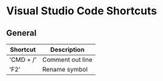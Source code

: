 # Visual Studio Code Shortcuts

## General

| Shortcut | Description |
| --- | --- |
| 'CMD + /' | Comment out line |
| 'F2' | Rename symbol |
